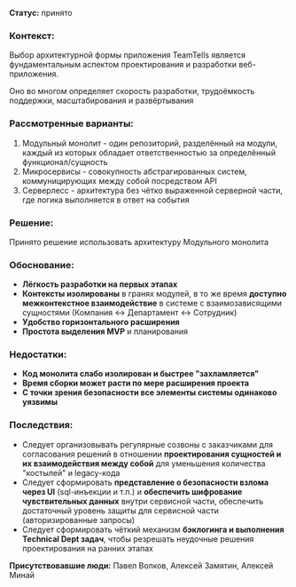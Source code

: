 
**Статус:** принято

### Контекст:
Выбор архитектурной формы приложения TeamTells является
фундаментальным аспектом проектирования и разработки веб-приложения.

Оно во многом определяет скорость разработки, трудоёмкость поддержки, масштабирования и развёртывания

### Рассмотренные варианты:
1. Модульный монолит - один репозиторий, разделённый на модули, каждый из которых обладает ответственностью за определённый функционал/сущность
2. Микросервисы - совокупность абстрагированных систем, коммуницирующих между собой посредством API
3. Серверлесс - архитектура без чётко выраженной серверной части, где логика выполняется в ответ на события

### Решение:
Принято решение использовать архитектуру Модульного монолита

### Обоснование:
- **Лёгкость разработки на первых этапах**
- **Контексты изолированы** в гранях модулей, в то же время **доступно межконтекстное взаимодействие** в системе с взаимозависящими сущностями (Компания <-> Департамент <-> Сотрудник)
- **Удобство горизонтального расширения**
- **Простота выделения MVP** и планирования

### Недостатки:
- **Код монолита слабо изолирован и быстрее "захламляется"**
- **Время сборки может расти по мере расширения проекта**
- **С точки зрения безопасности все элементы системы одинаково уязвимы**

### Последствия:
- Следует организовывать регулярные созвоны с заказчиками для согласования решений в отношении **проектирования сущностей и их взаимодействия между собой** для уменьшения количества "костылей" и legacy-кода
- Следует сформировать **представление о безопасности взлома через UI** (sql-инъекции и т.п.) и **обеспечить шифрование чувствительных данных** внутри сервисной части, обеспечить достаточный уровень защиты для сервисной части (авторизированные запросы)
- Следует сформировать чёткий механизм **бэклогинга и выполнения Technical Dept задач**, чтобы резрешать неудочные решения проектирования на ранних этапах

**Присутствовавшие люди:**
Павел Волков, Алексей Замятин, Алексей Минай
